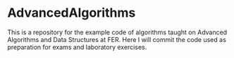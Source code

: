 # AdvancedAlgorithms
This is a repository for the example code of algorithms taught on Advanced Algorithms and Data Structures at FER.
Here I will commit the code used as preparation for exams and laboratory exercises.
